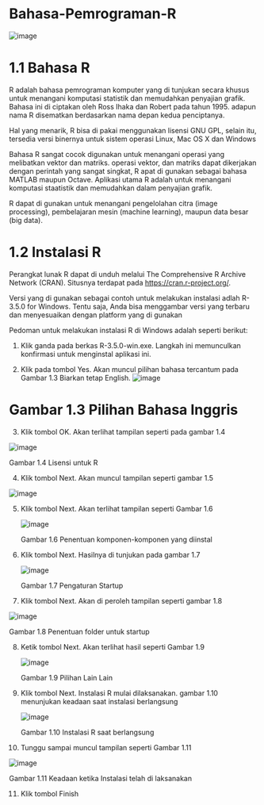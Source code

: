 # Bahasa-Pemrograman-R

![image](https://github.com/itsolution405/Bahasa-Pemrograman-R/blob/main/R%20Programing.jpg)

# 1.1 Bahasa R

R adalah bahasa pemrograman komputer yang di tunjukan secara khusus untuk menangani komputasi statistik dan memudahkan penyajian grafik.
Bahasa ini di ciptakan oleh Ross Ihaka dan Robert pada tahun 1995. adapun nama R disematkan berdasarkan nama depan kedua penciptanya.

Hal yang menarik, R bisa di pakai menggunakan lisensi GNU GPL, selain itu, tersedia versi binernya untuk sistem operasi Linux, Mac OS X dan Windows

Bahasa R sangat cocok digunakan untuk menangani operasi yang melibatkan vektor dan matriks. operasi vektor, dan matriks dapat dikerjakan dengan perintah yang sangat singkat, R apat di gunakan sebagai bahasa MATLAB maupun Octave. Aplikasi utama R adalah untuk menangani komputasi staatistik dan memudahkan dalam penyajian grafik.

R dapat di gunakan untuk menangani pengelolahan citra (image processing), pembelajaran mesin (machine learning), maupun data besar (big data).

# 1.2 Instalasi R

Perangkat lunak R dapat di unduh melalui The Comprehensive R Archive Network (CRAN). Situsnya terdapat pada https://cran.r-project.org/.

Versi yang di gunakan sebagai contoh untuk melakukan instalasi adlah R-3.5.0 for Windows. Tentu saja, Anda bisa menggambar versi yang terbaru dan menyesuaikan dengan platform yang di gunakan

Pedoman untuk melakukan instalasi R di Windows adalah seperti berikut:

1. Klik ganda pada berkas R-3.5.0-win.exe. Langkah ini
   memunculkan konfirmasi untuk menginstal aplikasi ini.

2. Klik pada tombol Yes. Akan muncul pilihan bahasa tercantum pada Gambar 1.3 Biarkan tetap English.
   ![image](https://github.com/itsolution405/Bahasa-Pemrograman-R/blob/main/select-setup-language-english.png)

# Gambar 1.3 Pilihan Bahasa Inggris

3. Klik tombol OK. Akan terlihat tampilan seperti pada gambar 1.4
   
![image](https://github.com/itsolution405/Bahasa-Pemrograman-R/blob/main/setup-r-for-windows.png)

Gambar 1.4 Lisensi untuk R

4. Klik tombol Next. Akan muncul tampilan seperti gambar 1.5

![image](https://github.com/itsolution405/Bahasa-Pemrograman-R/blob/main/penentuan%20lokasi%20instalasi%20R.png)

5. Klik tombol Next. Akan terlihat tampilan seperti Gambar 1.6

   ![image](https://github.com/itsolution405/Bahasa-Pemrograman-R/blob/main/R_4.png)

   Gambar 1.6 Penentuan komponen-komponen yang diinstal

6. Klik tombol Next. Hasilnya di tunjukan pada gambar 1.7
   
   ![image](https://github.com/itsolution405/Bahasa-Pemrograman-R/blob/main/Customize-Startup-Options.png)

   Gambar 1.7 Pengaturan Startup

7. Klik tombol Next. Akan di peroleh tampilan seperti gambar 1.8
   
![image](https://github.com/itsolution405/Bahasa-Pemrograman-R/blob/main/select-start-menu.png)

Gambar 1.8 Penentuan folder untuk startup

8. Ketik tombol Next. Akan terlihat hasil seperti Gambar 1.9
   
   ![image](https://github.com/itsolution405/Bahasa-Pemrograman-R/blob/main/Additional-Tasks-for-R-Installation.png)
   
   Gambar 1.9 Pilihan Lain Lain

9. Klik tombol Next. Instalasi R mulai dilaksanakan.
   gambar 1.10 menunjukan keadaan saat instalasi berlangsung

   ![image](https://github.com/itsolution405/Bahasa-Pemrograman-R/blob/main/Final-Installation-Load.png)

   Gambar 1.10 Instalasi R saat berlangsung

10. Tunggu sampai muncul tampilan seperti Gambar 1.11
    
   ![image](https://github.com/itsolution405/Bahasa-Pemrograman-R/blob/main/RStudio-Finish-option.png)

   Gambar 1.11 Keadaan ketika Instalasi telah di laksanakan

11. Klik tombol Finish
